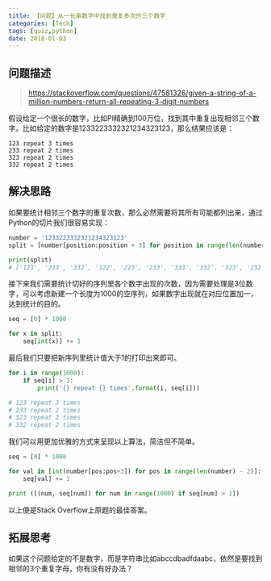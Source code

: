 ```yaml
---
title: 【问题】从一长串数字中找到重复多次的三个数字
categories: [Tech]
tags: [quiz,python]
date: 2018-01-03
---
```


## 问题描述

> https://stackoverflow.com/questions/47581326/given-a-string-of-a-million-numbers-return-all-repeating-3-digit-numbers

假设给定一个很长的数字，比如PI精确到100万位，找到其中重复出现相邻三个数字。比如给定的数字是1233223332321234323123，那么结果应该是：

```
123 repeat 3 times
233 repeat 2 times
323 repeat 2 times
332 repeat 2 times
```

## 解决思路

如果要统计相邻三个数字的重复次数，那么必然需要将其所有可能都列出来，通过Python的切片我们很容易实现：

```Python
number = '1233223332321234323123'
split = [number[position:position + 3] for position in range(len(number) - 2)]

print(split)
# ['123', '233', '332', '322', '223', '233', '333', '332', '323', '232', '321', '212', '123', '234', '343', '432', '323', '231', '312', '123']
```

接下来我们需要统计切好的序列里各个数字出现的次数，因为需要处理是3位数字，可以考虑新建一个长度为1000的空序列，如果数字出现就在对应位置加一，达到统计的目的。

```python
seq = [0] * 1000

for x in split:
    seq[int(x)] += 1
```

最后我们只要把新序列里统计值大于1的打印出来即可。

```python
for i in range(1000):
    if seq[i] > 1:
        print('{} repeat {} times'.format(i, seq[i]))

# 123 repeat 3 times
# 233 repeat 2 times
# 323 repeat 2 times
# 332 repeat 2 times
```

我们可以用更加优雅的方式来呈现以上算法，简洁但不简单。

```python
seq = [0] * 1000

for val in [int(number[pos:pos+3]) for pos in range(len(number) - 2)]:
    seq[val] += 1

print ([(num, seq[num]) for num in range(1000) if seq[num] > 1])
```

以上便是Stack Overflow上原题的最佳答案。

## 拓展思考

如果这个问题给定的不是数字，而是字符串比如abccdbadfdaabc，依然是要找到相邻的3个重复字母，你有没有好办法？